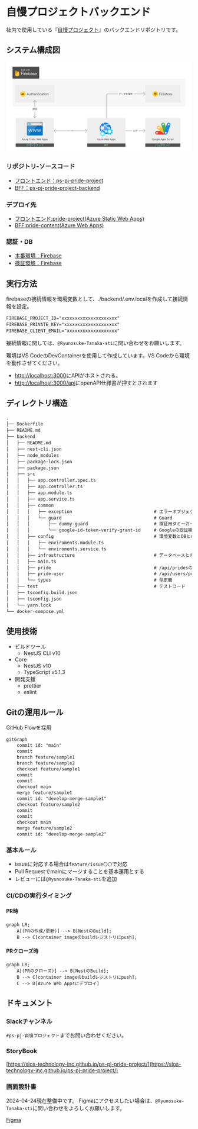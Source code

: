 # 自慢プロジェクトバックエンド

社内で使用している『[自慢プロジェクト](https://blue-ground-0332b1a00.3.azurestaticapps.net/)』のバックエンドリポジトリです。

## システム構成図

![インフラ情報](./.github/assets/21b70934c44400a03e9678127314da46.webp)

### リポジトリ-ソースコード

- [フロントエンド：ps-pj-pride-project](https://github.com/SIOS-Technology-Inc/ps-pj-pride-project.git)
- [BFF：ps-pj-pride-project-backend](https://github.com/SIOS-Technology-Inc/ps-pj-pride-project-backend.git)

### デプロイ先

- [フロントエンド:pride-project(Azure Static Web Apps)](https://portal.azure.com/#@ntakeisios.onmicrosoft.com/resource/subscriptions/f682b8b9-db81-412d-97da-c8a2c93d586a/resourceGroups/ryu_test/providers/Microsoft.Web/staticSites/pride-project/staticsite)
- [BFF:pride-content(Azure Web Apps)](https://portal.azure.com/#@ntakeisios.onmicrosoft.com/resource/subscriptions/f682b8b9-db81-412d-97da-c8a2c93d586a/resourceGroups/ryu_test/providers/Microsoft.Web/sites/pride-content/appServices)

### 認証・DB

- [本番環境：Firebase](https://console.firebase.google.com/project/react-test-7d3b6/overview?hl=ja)
- [検証環境：Firebase](https://console.firebase.google.com/project/pride-project-local/overview?hl=ja)

## 実行方法

firebaseの接続情報を環境変数として、./backend/.env.localを作成して接続情報を設定。

```txt
FIREBASE_PROJECT_ID="xxxxxxxxxxxxxxxxxxxxx"
FIREBASE_PRIVATE_KEY="xxxxxxxxxxxxxxxxxxxx"
FIREBASE_CLIENT_EMAIL="xxxxxxxxxxxxxxxxxxx"
```

接続情報に関しては、`@Ryunosuke-Tanaka-sti`に問い合わせをお願いします。

環境はVS CodeのDevContainerを使用して作成しています。VS Codeから環境を動作させてください。

- [http://localhost:3000](http://localhost:3000)にAPIがホストされる。
- [http://localhost:3000/api](http://localhost:3000/api)にopenAPI仕様書が押すとされます

## ディレクトリ構造

```txt
.
├── Dockerfile
├── README.md
├── backend
│   ├── README.md
│   ├── nest-cli.json
│   ├── node_modules
│   ├── package-lock.json
│   ├── package.json
│   ├── src
│   │   ├── app.controller.spec.ts
│   │   ├── app.controller.ts
│   │   ├── app.module.ts
│   │   ├── app.service.ts
│   │   ├── common
│   │   │   ├── exception                               # エラーオブジェクトのラッパー集
│   │   │   └── guard                                   # Guard
│   │   │       ├── dummy-guard                         # 検証用ダミーガード
│   │   │       └── google-id-token-verify-grant-id     # Googleの認証検証
│   │   ├── config                                      # 環境変数とDBとの接続処理ラッパー
│   │   │   ├── enviroments.module.ts
│   │   │   └── enviroments.service.ts
│   │   ├── infrastructure                              # データベースとの入出力処理
│   │   ├── main.ts
│   │   ├── pride                                       # /api/pridesの処理
│   │   ├── pride-user                                  # /api/users/pridesの処理
│   │   └── types                                       # 型定義
│   ├── test                                            # テストコード
│   ├── tsconfig.build.json
│   ├── tsconfig.json
│   └── yarn.lock
└── docker-compose.yml
```

## 使用技術

- ビルドツール
  - NestJS CLI v10
- Core
  - NestJS v10
  - TypeScript v5.1.3
- 開発支援
  - prettier
  - eslint

## Gitの運用ルール

GitHub Flowを採用

```mermaid
gitGraph
    commit id: "main"
    commit
    branch feature/sample1
    branch feature/sample2
    checkout feature/sample1
    commit
    commit
    checkout main
    merge feature/sample1
    commit id: "develop-merge-sample1"
    checkout feature/sample2
    commit
    commit
    checkout main
    merge feature/sample2
    commit id: "develop-merge-sample2"
```

### 基本ルール

- issueに対応する場合は`feature/issue〇〇`で対応
- Pull Requestでmainにマージすることを基本運用とする
- レビューには`@Ryunosuke-Tanaka-sti`を追加

### CI/CDの実行タイミング

#### PR時

```mermaid:
graph LR;
    A[(PRの作成/更新)] --> B[NestのBuild];
    B --> C[container imageのbuildレジストリにpush];
```

#### PRクローズ時

```mermaid:
graph LR;
    A[(PRのクローズ)] --> B[NestのBuild];
    B --> C[container imageのbuildレジストリにpush];
    C --> D[Azure Web Appsにデプロイ]
```

## ドキュメント

### Slackチャンネル

`#ps-pj-自慢プロジェクト`までお問い合わせください。

### StoryBook

[https://sios-technology-inc.github.io/ps-pj-pride-project/](https://sios-technology-inc.github.io/ps-pj-pride-project/)

### 画面設計書

2024-04-24現在整備中です。
Figmaにアクセスしたい場合は、`@Ryunosuke-Tanaka-sti`に問い合わせをよろしくお願いします。

[Figma](https://www.figma.com/file/6Ic1LeHOfLHfkkM5WNMhTb/%E8%A9%A6%E9%A8%93%E5%A0%B4?type=design&node-id=0%3A1&mode=design&t=h5VULBOXgvdlip86-1)
